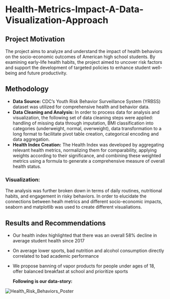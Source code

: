 # Health-Metrics-Impact-A-Data-Visualization-Approach
## Project Motivation
The project aims to analyze and understand the impact of health behaviors on the socio-economic outcomes of American high school students. By examining early-life health habits, the project aimed to uncover risk factors and support the development of targeted policies to enhance student well-being and future productivity.
## Methodology
- **Data Source:** CDC’s Youth Risk Behavior Surveillance System (YRBSS) dataset was utilized for comprehensive health and behavior data.
- **Data Cleaning and Analysis:** In order to process data for analysis and visualization, the following set of data cleaning steps were applied: handling of missing data through imputation, BMI classification into categories (underweight, normal, overweight), data transformation to a long format to facilitate pivot table creation, categorical encoding and data aggregation. 
- **Health Index Creation:** The Health Index was developed by aggregating relevant health metrics, normalizing them for comparability, applying weights according to their significance, and combining these weighted metrics using a formula to generate a comprehensive measure of overall health status.

### Visualization: 
The analysis was further broken down in terms of daily routines, nutritional habits, and engagement in risky behaviors.
In order to elucidate the connections between healh metrics and different socio-economic impacts, seaborn and matplotlib was used to create different visualiations.

## Results and Recommendations
- Our health index highlighted that there was an overall 58% decline in average student health since 2017
- On average lower sports, bad nutrition and alcohol consumption directly correlated to bad academic performance
- We propose banning of vapor products for people under ages of 18, offer balanced breakfast at school and prioritize sports

  **Following is our data-story:**

![Health_Risk_Behaviors_Poster](https://github.com/user-attachments/assets/5682c3a2-503f-490f-b4d8-87ef5d097ccf)

